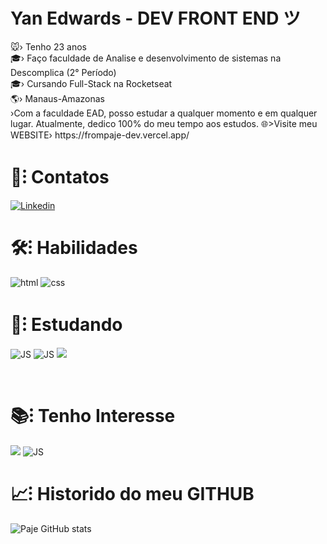 <h1 >Yan Edwards - DEV FRONT END ツ </h1>
🐭› Tenho 23 anos <br>
🎓› Faço faculdade de Analise e desenvolvimento de sistemas na Descomplica (2° Período) <br>
🎓› Cursando Full-Stack na Rocketseat <br>
🌎› Manaus-Amazonas<br>
›Com a faculdade EAD, posso estudar a qualquer momento e em qualquer lugar. Atualmente, dedico 100% do meu tempo aos estudos.
🌐>Visite meu WEBSITE›   https://frompaje-dev.vercel.app/
<h1  >💬⁝ Contatos <br> </h1>

[![Linkedin](https://img.shields.io/badge/LinkedIn-0077B5?style=for-the-badge&logo=linkedin&logoColor=white)](https://www.linkedin.com/in/yan-edwards-03924a23b/) 


<h1 >🛠⁝ Habilidades<br></h1>

![html](https://img.shields.io/badge/HTML5-E34F26?style=for-the-badge&logo=html5&logoColor=white)
![css](https://img.shields.io/badge/CSS3-1572B6?style=for-the-badge&logo=css3&logoColor=white)  <br>

<h1 >📝⁝ Estudando<br></h1>
  
![JS](https://img.shields.io/badge/JavaScript-F7DF1E?style=for-the-badge&logo=javascript&logoColor=black) 
![JS](https://img.shields.io/badge/React-20232A?style=for-the-badge&logo=react&logoColor=61DAFB)
![](https://img.shields.io/badge/Figma-F24E1E?style=for-the-badge&logo=figma&logoColor=white)

<br>

<h1 >📚⁝ Tenho Interesse<br></h1>
  

![](https://img.shields.io/badge/React_Native-20232A?style=for-the-badge&logo=react&logoColor=61DAFB)
![JS](https://img.shields.io/badge/Tailwind_CSS-38B2AC?style=for-the-badge&logo=tailwind-css&logoColor=white) 
<br>

<h1>📈⁝ Historido do meu GITHUB <br></h1>

![Paje GitHub stats](https://github-readme-stats.vercel.app/api?username=Frompaje&show_icons=true&theme=dark) <br>
